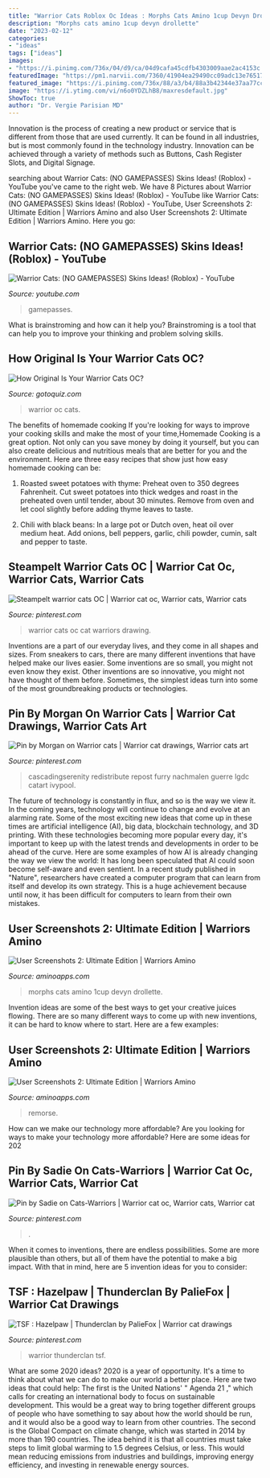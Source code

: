 ```yaml
---
title: "Warrior Cats Roblox Oc Ideas : Morphs Cats Amino 1cup Devyn Drollette"
description: "Morphs cats amino 1cup devyn drollette"
date: "2023-02-12"
categories:
- "ideas"
tags: ["ideas"]
images:
- "https://i.pinimg.com/736x/04/d9/ca/04d9cafa45cdfb4303009aae2ac4153c.jpg"
featuredImage: "https://pm1.narvii.com/7360/41904ea29490cc09adc13e7651746f277566d99dr1-1053-666v2_hq.jpg"
featured_image: "https://i.pinimg.com/736x/88/a3/b4/88a3b42344e37aa77ccec68a4ad7cec1.jpg"
image: "https://i.ytimg.com/vi/n6o0YDZLhB8/maxresdefault.jpg"
ShowToc: true
author: "Dr. Vergie Parisian MD"
---
```



Innovation is the process of creating a new product or service that is different from those that are used currently. It can be found in all industries, but is most commonly found in the technology industry. Innovation can be achieved through a variety of methods such as Buttons, Cash Register Slots, and Digital Signage.

	

		
searching about Warrior Cats: (NO GAMEPASSES) Skins Ideas! (Roblox) - YouTube you've came to the right web. We have 8 Pictures about Warrior Cats: (NO GAMEPASSES) Skins Ideas! (Roblox) - YouTube like Warrior Cats: (NO GAMEPASSES) Skins Ideas! (Roblox) - YouTube, User Screenshots 2: Ultimate Edition | Warriors Amino and also User Screenshots 2: Ultimate Edition | Warriors Amino. Here you go:
		
    
## Warrior Cats: (NO GAMEPASSES) Skins Ideas! (Roblox) - YouTube

<img loading=lazy src="https://i.ytimg.com/vi/n6o0YDZLhB8/maxresdefault.jpg" onerror="this.onerror=null;this.src='https://tse2.mm.bing.net/th?id=OIP.SttRgkJ5J7ApPGZGtxeRFQHaEK&amp;pid=15.1';" alt="Warrior Cats: (NO GAMEPASSES) Skins Ideas! (Roblox) - YouTube">

_Source: youtube.com_

>gamepasses. 

	

What is brainstroming and how can it help you?
Brainstroming is a tool that can help you to improve your thinking and problem solving skills.

    
## How Original Is Your Warrior Cats OC?

<img loading=lazy src="https://www.gotoquiz.com/qi/how_original_is_your_warrior_cats_oc-f.jpg" onerror="this.onerror=null;this.src='https://tse1.mm.bing.net/th?id=OIP.h9L6ywOgm7-dSNlt9trN1gHaD4&amp;pid=15.1';" alt="How Original Is Your Warrior Cats OC?">

_Source: gotoquiz.com_

>warrior oc cats. 

	

The benefits of homemade cooking
If you're looking for ways to improve your cooking skills and make the most of your time,Homemade Cooking is a great option. Not only can you save money by doing it yourself, but you can also create delicious and nutritious meals that are better for you and the environment. Here are three easy recipes that show just how easy homemade cooking can be: 
1. Roasted sweet potatoes with thyme: Preheat oven to 350 degrees Fahrenheit. Cut sweet potatoes into thick wedges and roast in the preheated oven until tender, about 30 minutes. Remove from oven and let cool slightly before adding thyme leaves to taste. 

2. Chili with black beans: In a large pot or Dutch oven, heat oil over medium heat. Add onions, bell peppers, garlic, chili powder, cumin, salt and pepper to taste.

    
## Steampelt Warrior Cats OC | Warrior Cat Oc, Warrior Cats, Warrior Cats

<img loading=lazy src="https://i.pinimg.com/736x/a0/c8/c0/a0c8c0b949dc68144cf739578426e6da.jpg" onerror="this.onerror=null;this.src='https://tse1.mm.bing.net/th?id=OIP.YnDAt1lpbAyTPU_PAoGa3wHaJ4&amp;pid=15.1';" alt="Steampelt warrior cats OC | Warrior cat oc, Warrior cats, Warrior cats">

_Source: pinterest.com_

>warrior cats oc cat warriors drawing. 

	

Inventions are a part of our everyday lives, and they come in all shapes and sizes. From sneakers to cars, there are many different inventions that have helped make our lives easier. Some inventions are so small, you might not even know they exist. Other inventions are so innovative, you might not have thought of them before. Sometimes, the simplest ideas turn into some of the most groundbreaking products or technologies.

    
## Pin By Morgan On Warrior Cats | Warrior Cat Drawings, Warrior Cats Art

<img loading=lazy src="https://i.pinimg.com/736x/04/d9/ca/04d9cafa45cdfb4303009aae2ac4153c.jpg" onerror="this.onerror=null;this.src='https://tse3.mm.bing.net/th?id=OIP.9TE3OvankCA8fiID2aU5wAHaKU&amp;pid=15.1';" alt="Pin by Morgan on Warrior cats | Warrior cat drawings, Warrior cats art">

_Source: pinterest.com_

>cascadingserenity redistribute repost furry nachmalen guerre lgdc catart ivypool. 

	

The future of technology is constantly in flux, and so is the way we view it.
In the coming years, technology will continue to change and evolve at an alarming rate. Some of the most exciting new ideas that come up in these times are artificial intelligence (AI), big data, blockchain technology, and 3D printing. With these technologies becoming more popular every day, it's important to keep up with the latest trends and developments in order to be ahead of the curve. Here are some examples of how AI is already changing the way we view the world: 
It has long been speculated that AI could soon become self-aware and even sentient. In a recent study published in "Nature", researchers have created a computer program that can learn from itself and develop its own strategy. This is a huge achievement because until now, it has been difficult for computers to learn from their own mistakes.

    
## User Screenshots 2: Ultimate Edition | Warriors Amino

<img loading=lazy src="https://pm1.narvii.com/7360/b1062e8557b0e0b8262c43478b6c1b6608d385ddr1-400-260v2_hq.jpg" onerror="this.onerror=null;this.src='https://tse1.mm.bing.net/th?id=OIP.YaZz3q7fIcdi8aeAnAkvewAAAA&amp;pid=15.1';" alt="User Screenshots 2: Ultimate Edition | Warriors Amino">

_Source: aminoapps.com_

>morphs cats amino 1cup devyn drollette. 

	

Invention ideas are some of the best ways to get your creative juices flowing. There are so many different ways to come up with new inventions, it can be hard to know where to start. Here are a few examples: 

    
## User Screenshots 2: Ultimate Edition | Warriors Amino

<img loading=lazy src="https://pm1.narvii.com/7360/41904ea29490cc09adc13e7651746f277566d99dr1-1053-666v2_hq.jpg" onerror="this.onerror=null;this.src='https://tse3.mm.bing.net/th?id=OIP.pnuEEJ3QlR_Q-MT9Ju1g5wHaEr&amp;pid=15.1';" alt="User Screenshots 2: Ultimate Edition | Warriors Amino">

_Source: aminoapps.com_

>remorse. 

	

How can we make our technology more affordable?
Are you looking for ways to make your technology more affordable? Here are some ideas for 202
    
## Pin By Sadie On Cats-Warriors | Warrior Cat Oc, Warrior Cats, Warrior Cat

<img loading=lazy src="https://i.pinimg.com/736x/d1/1e/db/d11edbd7b02e913f3be7230b1f709b56.jpg" onerror="this.onerror=null;this.src='https://tse3.mm.bing.net/th?id=OIP.MMAlm4RQLOOIsG3hxCDm8wHaHb&amp;pid=15.1';" alt="Pin by Sadie on Cats-Warriors | Warrior cat oc, Warrior cats, Warrior cat">

_Source: pinterest.com_

>. 

	

When it comes to inventions, there are endless possibilities. Some are more plausible than others, but all of them have the potential to make a big impact. With that in mind, here are 5 invention ideas for you to consider: 

    
## TSF : Hazelpaw | Thunderclan By PalieFox | Warrior Cat Drawings

<img loading=lazy src="https://i.pinimg.com/736x/88/a3/b4/88a3b42344e37aa77ccec68a4ad7cec1.jpg" onerror="this.onerror=null;this.src='https://tse4.mm.bing.net/th?id=OIP.5mt8dmsTcwPHlwXdHduhjwHaFn&amp;pid=15.1';" alt="TSF : Hazelpaw | Thunderclan by PalieFox | Warrior cat drawings">

_Source: pinterest.com_

>warrior thunderclan tsf. 

	

What are some 2020 ideas?
2020 is a year of opportunity. It's a time to think about what we can do to make our world a better place. Here are two ideas that could help: 
The first is the United Nations' " Agenda 21 ," which calls for creating an international body to focus on sustainable development. This would be a great way to bring together different groups of people who have something to say about how the world should be run, and it would also be a good way to learn from other countries. 
The second is the Global Compact on climate change, which was started in 2014 by more than 190 countries. The idea behind it is that all countries must take steps to limit global warming to 1.5 degrees Celsius, or less. This would mean reducing emissions from industries and buildings, improving energy efficiency, and investing in renewable energy sources.

